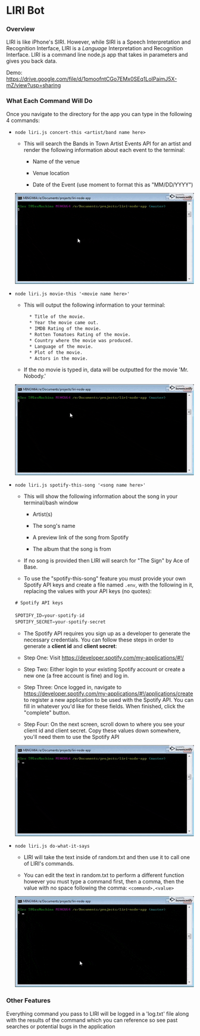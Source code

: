 # LIRI Bot

### Overview

LIRI is like iPhone's SIRI. However, while SIRI is a Speech Interpretation and Recognition Interface, LIRI is a _Language_ Interpretation and Recognition Interface. LIRI is a command line node.js app that takes in parameters and gives you back data.

Demo: https://drive.google.com/file/d/1pmoofntCGo7EMx0SEq1LoIPaimJ5X-mZ/view?usp=sharing

### What Each Command Will Do

Once you navigate to the directory for the app you can type in the following 4 commands:

* `node liri.js concert-this <artist/band name here>`

   * This will search the Bands in Town Artist Events API for an artist and render the following information about each event to the terminal:

     * Name of the venue

     * Venue location

     * Date of the Event (use moment to format this as "MM/DD/YYYY")

    ![concert-this demo](./GIFs/concert-this-demo.gif)

* `node liri.js movie-this '<movie name here>'`

   * This will output the following information to your terminal:

     ```
       * Title of the movie.
       * Year the movie came out.
       * IMDB Rating of the movie.
       * Rotten Tomatoes Rating of the movie.
       * Country where the movie was produced.
       * Language of the movie.
       * Plot of the movie.
       * Actors in the movie.
     ```

   * If the no movie is typed in, data will be outputted for the movie 'Mr. Nobody.'

   ![movie-this demo](./GIFs/movie-this-demo.gif)

* `node liri.js spotify-this-song '<song name here>'`

   * This will show the following information about the song in your terminal/bash window

     * Artist(s)

     * The song's name

     * A preview link of the song from Spotify

     * The album that the song is from

   * If no song is provided then LIRI will search for "The Sign" by Ace of Base.

   * To use the "spotify-this-song" feature you must provide your own Spotify API keys and create a file named `.env`, with the following in it, replacing the values with your API keys (no quotes):

    ```js
    # Spotify API keys

    SPOTIFY_ID=your-spotify-id
    SPOTIFY_SECRET=your-spotify-secret

    ```

   * The Spotify API requires you sign up as a developer to generate the necessary credentials. You can follow these steps in order to generate a **client id** and **client secret**:

   * Step One: Visit <https://developer.spotify.com/my-applications/#!/>

   * Step Two: Either login to your existing Spotify account or create a new one (a free account is fine) and log in.

   * Step Three: Once logged in, navigate to <https://developer.spotify.com/my-applications/#!/applications/create> to register a new application to be used with the Spotify API. You can fill in whatever you'd like for these fields. When finished, click the "complete" button.

   * Step Four: On the next screen, scroll down to where you see your client id and client secret. Copy these values down somewhere, you'll need them to use the Spotify API

   ![spotify-this-song demo](./GIFs/spotify-song-demo.gif)

* `node liri.js do-what-it-says`

   * LIRI will take the text inside of random.txt and then use it to call one of LIRI's commands.

    * You can edit the text in random.txt to perform a different function however you must type a command first, then a comma, then the value with no space following the comma: 
    `<command>,<value>`

    ![do-what-it-says demo](./GIFs/do-what-it-says-demo.gif)

### Other Features

Everything command you pass to LIRI will be logged in a 'log.txt' file along with the results of the command which you can reference so see past searches or potential bugs in the application
